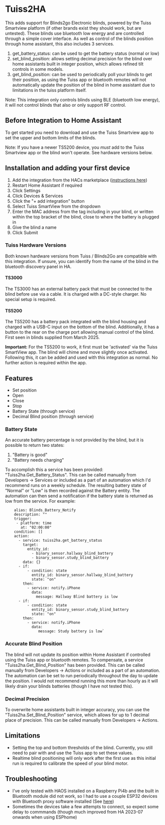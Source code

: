 # Tuiss2HA
This adds support for Blinds2go Electronic blinds, powered by the Tuiss Smartview platform (if other brands exist they should work, but are untested). These blinds use bluetooth low energy and are controlled through a simple cover interface. As well as control of the blinds position through home assistant, this also includes 3 services.
1. get_battery_status: can be used to get the battery status (normal or low)
2. set_blind_position: allows setting decimal precision for the blind over home assistants built in integer position, which allows refined tilt controls in some models. 
3. get_blind_position: can be used to periodically poll your blinds to get their position, as using the Tuiss app or bluetooth remotes will not automatically update the position of the blind in home assistant due to limitations in the tuiss platform itself.

Note: This integration only controls blinds using BLE (bluetooth low energy), it will not control blinds that also or only support RF control.


## Before Integration to Home Assistant ##
To get started you need to download and use the Tuiss Smartview app to set the upper and bottom limits of the blinds.

Note: If you have a newer TS5200 device, you *must* add to the Tuiss Smartview app or the blind won't operate. See hardware versions below.

## Installation and adding your first device ##
1. Add the integration from the HACs marketplace ([instructions here](https://hacs.xyz/docs/configuration/basic))
2. Restart Home Assistant if required
3. Click Settings
4. Click Devices & Services
5. Click the "+ add integration" button
6. Select Tuiss SmartView from the dropdown
7. Enter the MAC address from the tag including in your blind, or written within the top bracket of the blind, close to where the battery is plugged in
8. Give the blind a name
9. Click Submit

### Tuiss Hardware Versions ###
Both known hardware versions from Tuiss / Blinds2Go are compatible with this integration. If unsure, you can identify from the name of the blind in the bluetooth discovery panel in HA.

#### TS3000 ####
The TS3000 has an external battery pack that must be connected to the blind before use via a cable. It is charged with a DC-style charger. No special setup is required.

#### TS5200 ####
The TS5200 has a battery pack integrated with the blind housing and charged with a USB-C input on the bottom of the blind. Additionally, it has a button to the rear on the charge port allowing manual control of the blind. First seen in blinds supplied from March 2025.

**Important:** For the TS5200 to work, it first must be 'activated' via the Tuiss SmartView app. The blind will chime and move slightly once activated. Following this, it can be added and used with this integration as normal. No further action is required within the app.

## Features ##
- Set position
- Open 
- Close
- Stop
- Battery State (through service)
- Decimal Blind position (through service)

### Battery State ###
An accurate battery percentage is not provided by the blind, but it is possible to return two states:
1. "Battery is good"
2. "Battery needs charging"

To accomplish this a service has been provided: "Tuiss2ha.Get_Battery_Status". This can be called manually from Developers -> Services or included as a part of an automation which I'd recommend runs on a weekly schedule. The resulting battery state of "Normal" or "Low" is then recorded against the Battery entity. The automation can then send a notification if the battery state is returned as low from the service. For example:

        alias: Blinds_Battery_Notify
        description: ""
        trigger:
         - platform: time
           at: "02:00:00"
        condition: []
        action:
          - service: tuiss2ha.get_battery_status
            target:
              entity_id:
                - binary_sensor.hallway_blind_battery
                - binary_sensor.study_blind_battery
            data: {}
          - if:
              - condition: state
                entity_id: binary_sensor.hallway_blind_battery
                state: "on"
            then:
              - service: notify.iPhone
                data:
                  message: Hallway Blind battery is low
          - if:
              - condition: state
                entity_id: binary_sensor.study_blind_battery
                state: "on"
            then:
              - service: notify.iPhone
                data:
                   message: Study battery is low`


### Accurate Blind Position ###
The blind will not update its position within Home Assistant if controlled using the Tuiss app or bluetooth remotes. To compensate, a service "Tuiss2ha.Get_Blind_Position" has been provided. This can be called manually from Developers -> Actions or included as a part of an automation. The automation can be set to run periodically throughout the day to update the position. I would not recommend running this more than hourly as it will likely drain your blinds batteries (though I have not tested this).

### Decimal Precision ###
To overwrite home assistants built in integer accuracy, you can use the "Tuiss2ha.Set_Blind_Position" service, which allows for up to 1 decimal place of precision. This can be called manually from Developers -> Actions.

## Limitations ##
- Setting the top and bottom thresholds of the blind. Currently, you still need to pair with and use the Tuiss app to set these values.
- Realtime blind positioning will only work after the first use as this initial run is required to calibrate the speed of your blind motor.

## Troubleshooting ##
- I've only tested with HAOS installed on a Raspberry Pi4b and the built in Bluetooth module did not work, so I had to use a couple ESP32 devices with Bluetooth proxy software installed (See [here](https://esphome.io/components/bluetooth_proxy.html))
- Sometimes the devices take a few attempts to connect, so expect some delay to commmands (though much improved from HA 2023-07 onwards when using ESPhome)
